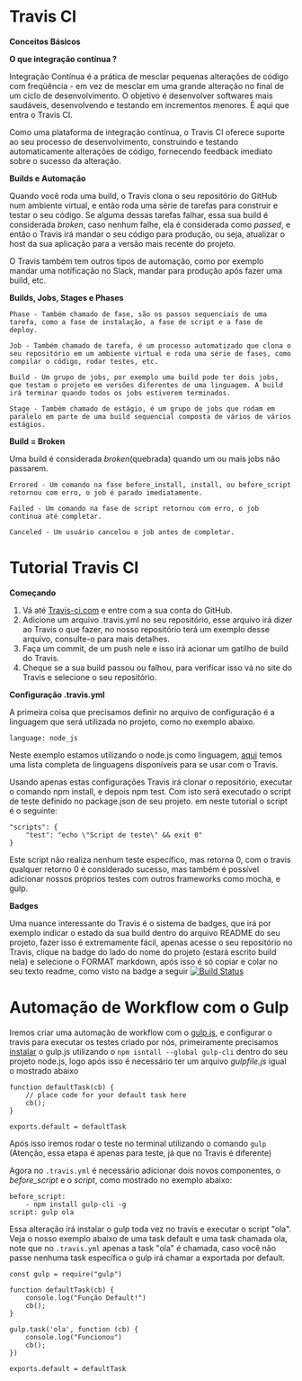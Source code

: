 # Travis CI

**Conceitos Básicos**

**O que integração contínua ?**

Integração Contínua é a prática de mesclar pequenas alterações de código com freqüência - em vez de mesclar em uma grande alteração no final de um ciclo de desenvolvimento. O objetivo é desenvolver softwares mais saudáveis, desenvolvendo e testando em incrementos menores. É aqui que entra o Travis CI.

Como uma plataforma de integração contínua, o Travis CI oferece suporte ao seu processo de desenvolvimento, construindo e testando automaticamente alterações de código, fornecendo feedback imediato sobre o sucesso da alteração.

**Builds e Automação**

Quando você roda uma build, o Travis clona o seu repositório do GitHub num ambiente virtual, e então roda uma série de tarefas para construir e testar o seu código. Se alguma dessas tarefas falhar, essa sua build é considerada _broken_, caso nenhum falhe, ela é considerada como _passed_, e então o Travis irá mandar o seu código para produção, ou seja, atualizar o host da sua aplicação para a versão mais recente do projeto.

O Travis também tem outros tipos de automação, como por exemplo mandar uma notificação no Slack, mandar para produção após fazer uma build, etc.

**Builds, Jobs, Stages e Phases**

    Phase - Também chamado de fase, são os passos sequenciais de uma tarefa, como a fase de instalação, a fase de script e a fase de deploy.

    Job - Também chamado de tarefa, é um processo automatizado que clona o seu repositório em um ambiente virtual e roda uma série de fases, como compilar o código, rodar testes, etc.

    Build - Um grupo de jobs, por exemplo uma build pode ter dois jobs, que testam o projeto em versões diferentes de uma linguagem. A build irá terminar quando todos os jobs estiverem terminados.

    Stage - Também chamado de estágio, é um grupo de jobs que rodam em paralelo em parte de uma build sequencial composta de vários de vários estágios.

**Build = Broken**

Uma build é considerada _broken_(quebrada) quando um ou mais jobs não passarem.

    Errored - Um comando na fase before_install, install, ou before_script retornou com erro, o job é parado imediatamente.

    Failed - Um comando na fase de script retornou com erro, o job continua até completar.

    Canceled - Um usuário cancelou o job antes de completar.

# Tutorial Travis CI

**Começando**

1. Vá até [Travis-ci.com](https://travis-ci.com/) e entre com a sua conta do GitHub.
2. Adicione um arquivo .travis.yml no seu repositório, esse arquivo irá dizer ao Travis o que fazer, no nosso repositório terá um exemplo desse arquivo, consulte-o para mais detalhes.
3. Faça um commit, de um push nele e isso irá acionar um gatilho de build do Travis.
4. Cheque se a sua build passou ou falhou, para verificar isso vá no site do Travis e selecione o seu repositório.

**Configuração .travis.yml**

A primeira coisa que precisamos definir no arquivo de configuração é a linguagem que será utilizada no projeto, como no exemplo abaixo.

    language: node_js

Neste exemplo estamos utilizando o node.js como linguagem, [aqui](https://docs.travis-ci.com/user/languages/) temos uma lista completa de linguagens disponíveis para se usar com o Travis.

Usando apenas estas configurações Travis irá clonar o repositório, executar o comando npm install, e depois npm test. Com isto será executado o script de teste definido no package.json de seu projeto. em neste tutorial o script é o seguinte:

    "scripts": {
        "test": "echo \"Script de teste\" && exit 0"
    }

Este script não realiza nenhum teste específico, mas retorna 0, com o travis qualquer retorno 0 é considerado sucesso, mas também é possível adicionar nossos próprios testes com outros frameworks como mocha, e gulp.

**Badges**

Uma nuance interessante do Travis é o sistema de badges, que irá por exemplo indicar o estado da sua build dentro do arquivo README do seu projeto, fazer isso é extremamente fácil, apenas acesse o seu repositório no Travis, clique na badge do lado do nome do projeto (estará escrito build nela) e selecione o FORMAT markdown, após isso é só copiar e colar no seu texto readme, como visto na badge a seguir [![Build Status](https://travis-ci.org/LucasHenriqueP/ProjetoIntegrador.svg?branch=master)](https://travis-ci.org/LucasHenriqueP/ProjetoIntegrador)

# Automação de Workflow com o Gulp

Iremos criar uma automação de workflow com o [gulp.js](https://gulpjs.com/), e configurar o travis para executar os testes criado por nós, primeiramente precisamos [instalar](https://gulpjs.com/docs/en/getting-started/quick-start) o gulp.js utilizando o ```npm isntall --global gulp-cli``` dentro do seu projeto node.js, logo após isso é necessário ter um arquivo _gulpfile.js_ igual o mostrado abaixo
    
    function defaultTask(cb) {
        // place code for your default task here
        cb();
    }

    exports.default = defaultTask

Após isso iremos rodar o teste no terminal utilizando o comando ```gulp``` (Atenção, essa etapa é apenas para teste, já que no Travis é diferente)

Agora no ```.travis.yml``` é necessário adicionar dois novos componentes, o _before\_script_ e o _script_, como mostrado no exemplo abaixo:

    before_script:
        - npm install gulp-cli -g
    script: gulp ola

Essa alteração irá instalar o gulp toda vez no travis e executar o script "ola". Veja o nosso exemplo abaixo de uma task default e uma task chamada ola, note que no ```.travis.yml``` apenas a task "ola" é chamada, caso você não passe nenhuma task específica o gulp irá chamar a exportada por default.

    const gulp = require("gulp")

    function defaultTask(cb) {
        console.log("Função Default!")
        cb();
    }

    gulp.task('ola', function (cb) {
        console.log("Funcionou")
        cb();
    })

    exports.default = defaultTask